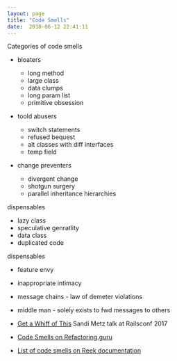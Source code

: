 ```yaml
---
layout: page
title: "Code Smells"
date:  2018-06-12 22:41:11
---
```


Categories of code smells

- bloaters
  - long method
  - large class
  - data clumps
  - long param list
  - primitive obsession

- toold abusers
  - switch statements
  - refused bequest
  - alt classes with diff interfaces
  - temp field

- change preventers
  - divergent change
  - shotgun surgery
  - parallel inheritance hierarchies

dispensables
  - lazy class
  - speculative genratlity
  - data class
  - duplicated code

dispensables
  - feature envy
  - inappropriate intimacy
  - message chains - law of demeter violations
  - middle man - solely exists to fwd messages to others

- [Get a Whiff of This](https://www.youtube.com/watch?v=PJjHfa5yxlU)
  Sandi Metz talk at Railsconf 2017
- [Code Smells on Refactoring.guru](https://refactoring.guru/refactoring/smells)
- [List of code smells on Reek documentation](https://github.com/troessner/reek/blob/master/docs/Code-Smells.md)

